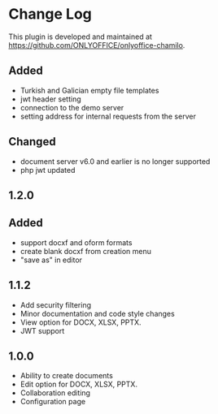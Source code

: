 # Change Log

This plugin is developed and maintained at https://github.com/ONLYOFFICE/onlyoffice-chamilo.

## Added
- Turkish and Galician empty file templates
- jwt header setting
- connection to the demo server
- setting address for internal requests from the server

## Changed
- document server v6.0 and earlier is no longer supported
- php jwt updated

## 1.2.0
## Added
- support docxf and oform formats
- create blank docxf from creation menu
- "save as" in editor

## 1.1.2
- Add security filtering
- Minor documentation and code style changes
- View option for DOCX, XLSX, PPTX.
- JWT support

## 1.0.0
- Ability to create documents
- Edit option for DOCX, XLSX, PPTX.
- Collaboration editing
- Configuration page
